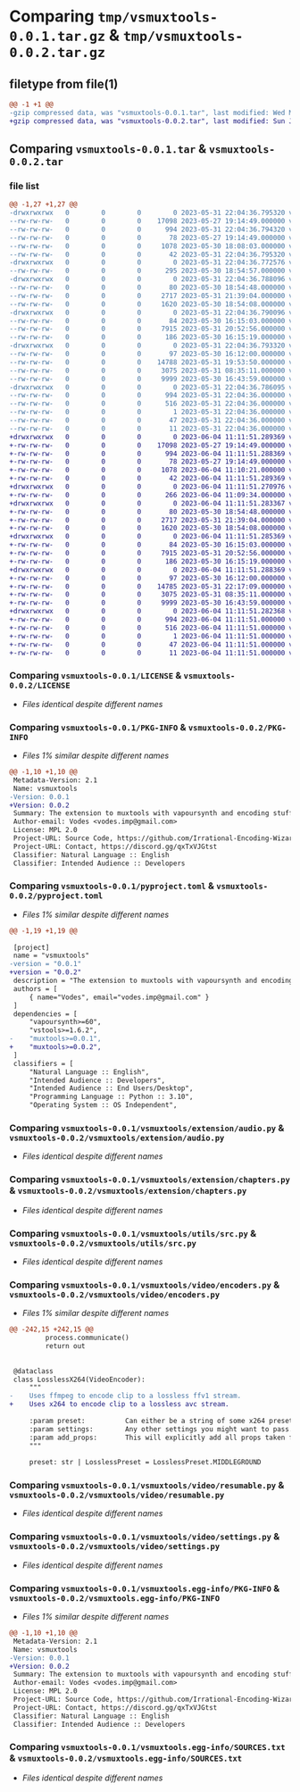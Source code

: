 # Comparing `tmp/vsmuxtools-0.0.1.tar.gz` & `tmp/vsmuxtools-0.0.2.tar.gz`

## filetype from file(1)

```diff
@@ -1 +1 @@
-gzip compressed data, was "vsmuxtools-0.0.1.tar", last modified: Wed May 31 22:04:36 2023, max compression
+gzip compressed data, was "vsmuxtools-0.0.2.tar", last modified: Sun Jun  4 11:11:51 2023, max compression
```

## Comparing `vsmuxtools-0.0.1.tar` & `vsmuxtools-0.0.2.tar`

### file list

```diff
@@ -1,27 +1,27 @@
-drwxrwxrwx   0        0        0        0 2023-05-31 22:04:36.795320 vsmuxtools-0.0.1/
--rw-rw-rw-   0        0        0    17098 2023-05-27 19:14:49.000000 vsmuxtools-0.0.1/LICENSE
--rw-rw-rw-   0        0        0      994 2023-05-31 22:04:36.794320 vsmuxtools-0.0.1/PKG-INFO
--rw-rw-rw-   0        0        0       78 2023-05-27 19:14:49.000000 vsmuxtools-0.0.1/README.md
--rw-rw-rw-   0        0        0     1078 2023-05-30 18:08:03.000000 vsmuxtools-0.0.1/pyproject.toml
--rw-rw-rw-   0        0        0       42 2023-05-31 22:04:36.795320 vsmuxtools-0.0.1/setup.cfg
-drwxrwxrwx   0        0        0        0 2023-05-31 22:04:36.772576 vsmuxtools-0.0.1/vsmuxtools/
--rw-rw-rw-   0        0        0      295 2023-05-30 18:54:57.000000 vsmuxtools-0.0.1/vsmuxtools/__init__.py
-drwxrwxrwx   0        0        0        0 2023-05-31 22:04:36.788096 vsmuxtools-0.0.1/vsmuxtools/extension/
--rw-rw-rw-   0        0        0       80 2023-05-30 18:54:48.000000 vsmuxtools-0.0.1/vsmuxtools/extension/__init__.py
--rw-rw-rw-   0        0        0     2717 2023-05-31 21:39:04.000000 vsmuxtools-0.0.1/vsmuxtools/extension/audio.py
--rw-rw-rw-   0        0        0     1620 2023-05-30 18:54:08.000000 vsmuxtools-0.0.1/vsmuxtools/extension/chapters.py
-drwxrwxrwx   0        0        0        0 2023-05-31 22:04:36.790096 vsmuxtools-0.0.1/vsmuxtools/utils/
--rw-rw-rw-   0        0        0       84 2023-05-30 16:15:03.000000 vsmuxtools-0.0.1/vsmuxtools/utils/__init__.py
--rw-rw-rw-   0        0        0     7915 2023-05-31 20:52:56.000000 vsmuxtools-0.0.1/vsmuxtools/utils/src.py
--rw-rw-rw-   0        0        0      186 2023-05-30 16:15:19.000000 vsmuxtools-0.0.1/vsmuxtools/utils/types.py
-drwxrwxrwx   0        0        0        0 2023-05-31 22:04:36.793320 vsmuxtools-0.0.1/vsmuxtools/video/
--rw-rw-rw-   0        0        0       97 2023-05-30 16:12:00.000000 vsmuxtools-0.0.1/vsmuxtools/video/__init__.py
--rw-rw-rw-   0        0        0    14788 2023-05-31 19:53:50.000000 vsmuxtools-0.0.1/vsmuxtools/video/encoders.py
--rw-rw-rw-   0        0        0     3075 2023-05-31 08:35:11.000000 vsmuxtools-0.0.1/vsmuxtools/video/resumable.py
--rw-rw-rw-   0        0        0     9999 2023-05-30 16:43:59.000000 vsmuxtools-0.0.1/vsmuxtools/video/settings.py
-drwxrwxrwx   0        0        0        0 2023-05-31 22:04:36.786095 vsmuxtools-0.0.1/vsmuxtools.egg-info/
--rw-rw-rw-   0        0        0      994 2023-05-31 22:04:36.000000 vsmuxtools-0.0.1/vsmuxtools.egg-info/PKG-INFO
--rw-rw-rw-   0        0        0      516 2023-05-31 22:04:36.000000 vsmuxtools-0.0.1/vsmuxtools.egg-info/SOURCES.txt
--rw-rw-rw-   0        0        0        1 2023-05-31 22:04:36.000000 vsmuxtools-0.0.1/vsmuxtools.egg-info/dependency_links.txt
--rw-rw-rw-   0        0        0       47 2023-05-31 22:04:36.000000 vsmuxtools-0.0.1/vsmuxtools.egg-info/requires.txt
--rw-rw-rw-   0        0        0       11 2023-05-31 22:04:36.000000 vsmuxtools-0.0.1/vsmuxtools.egg-info/top_level.txt
+drwxrwxrwx   0        0        0        0 2023-06-04 11:11:51.289369 vsmuxtools-0.0.2/
+-rw-rw-rw-   0        0        0    17098 2023-05-27 19:14:49.000000 vsmuxtools-0.0.2/LICENSE
+-rw-rw-rw-   0        0        0      994 2023-06-04 11:11:51.288369 vsmuxtools-0.0.2/PKG-INFO
+-rw-rw-rw-   0        0        0       78 2023-05-27 19:14:49.000000 vsmuxtools-0.0.2/README.md
+-rw-rw-rw-   0        0        0     1078 2023-06-04 11:10:21.000000 vsmuxtools-0.0.2/pyproject.toml
+-rw-rw-rw-   0        0        0       42 2023-06-04 11:11:51.289369 vsmuxtools-0.0.2/setup.cfg
+drwxrwxrwx   0        0        0        0 2023-06-04 11:11:51.270976 vsmuxtools-0.0.2/vsmuxtools/
+-rw-rw-rw-   0        0        0      266 2023-06-04 11:09:34.000000 vsmuxtools-0.0.2/vsmuxtools/__init__.py
+drwxrwxrwx   0        0        0        0 2023-06-04 11:11:51.283367 vsmuxtools-0.0.2/vsmuxtools/extension/
+-rw-rw-rw-   0        0        0       80 2023-05-30 18:54:48.000000 vsmuxtools-0.0.2/vsmuxtools/extension/__init__.py
+-rw-rw-rw-   0        0        0     2717 2023-05-31 21:39:04.000000 vsmuxtools-0.0.2/vsmuxtools/extension/audio.py
+-rw-rw-rw-   0        0        0     1620 2023-05-30 18:54:08.000000 vsmuxtools-0.0.2/vsmuxtools/extension/chapters.py
+drwxrwxrwx   0        0        0        0 2023-06-04 11:11:51.285369 vsmuxtools-0.0.2/vsmuxtools/utils/
+-rw-rw-rw-   0        0        0       84 2023-05-30 16:15:03.000000 vsmuxtools-0.0.2/vsmuxtools/utils/__init__.py
+-rw-rw-rw-   0        0        0     7915 2023-05-31 20:52:56.000000 vsmuxtools-0.0.2/vsmuxtools/utils/src.py
+-rw-rw-rw-   0        0        0      186 2023-05-30 16:15:19.000000 vsmuxtools-0.0.2/vsmuxtools/utils/types.py
+drwxrwxrwx   0        0        0        0 2023-06-04 11:11:51.288369 vsmuxtools-0.0.2/vsmuxtools/video/
+-rw-rw-rw-   0        0        0       97 2023-05-30 16:12:00.000000 vsmuxtools-0.0.2/vsmuxtools/video/__init__.py
+-rw-rw-rw-   0        0        0    14785 2023-05-31 22:17:09.000000 vsmuxtools-0.0.2/vsmuxtools/video/encoders.py
+-rw-rw-rw-   0        0        0     3075 2023-05-31 08:35:11.000000 vsmuxtools-0.0.2/vsmuxtools/video/resumable.py
+-rw-rw-rw-   0        0        0     9999 2023-05-30 16:43:59.000000 vsmuxtools-0.0.2/vsmuxtools/video/settings.py
+drwxrwxrwx   0        0        0        0 2023-06-04 11:11:51.282368 vsmuxtools-0.0.2/vsmuxtools.egg-info/
+-rw-rw-rw-   0        0        0      994 2023-06-04 11:11:51.000000 vsmuxtools-0.0.2/vsmuxtools.egg-info/PKG-INFO
+-rw-rw-rw-   0        0        0      516 2023-06-04 11:11:51.000000 vsmuxtools-0.0.2/vsmuxtools.egg-info/SOURCES.txt
+-rw-rw-rw-   0        0        0        1 2023-06-04 11:11:51.000000 vsmuxtools-0.0.2/vsmuxtools.egg-info/dependency_links.txt
+-rw-rw-rw-   0        0        0       47 2023-06-04 11:11:51.000000 vsmuxtools-0.0.2/vsmuxtools.egg-info/requires.txt
+-rw-rw-rw-   0        0        0       11 2023-06-04 11:11:51.000000 vsmuxtools-0.0.2/vsmuxtools.egg-info/top_level.txt
```

### Comparing `vsmuxtools-0.0.1/LICENSE` & `vsmuxtools-0.0.2/LICENSE`

 * *Files identical despite different names*

### Comparing `vsmuxtools-0.0.1/PKG-INFO` & `vsmuxtools-0.0.2/PKG-INFO`

 * *Files 1% similar despite different names*

```diff
@@ -1,10 +1,10 @@
 Metadata-Version: 2.1
 Name: vsmuxtools
-Version: 0.0.1
+Version: 0.0.2
 Summary: The extension to muxtools with vapoursynth and encoding stuff
 Author-email: Vodes <vodes.imp@gmail.com>
 License: MPL 2.0
 Project-URL: Source Code, https://github.com/Irrational-Encoding-Wizardry/vs-muxtools
 Project-URL: Contact, https://discord.gg/qxTxVJGtst
 Classifier: Natural Language :: English
 Classifier: Intended Audience :: Developers
```

### Comparing `vsmuxtools-0.0.1/pyproject.toml` & `vsmuxtools-0.0.2/pyproject.toml`

 * *Files 1% similar despite different names*

```diff
@@ -1,19 +1,19 @@
 
 [project]
 name = "vsmuxtools"
-version = "0.0.1"
+version = "0.0.2"
 description = "The extension to muxtools with vapoursynth and encoding stuff"
 authors = [
     { name="Vodes", email="vodes.imp@gmail.com" }
 ]
 dependencies = [
     "vapoursynth>=60",
     "vstools>=1.6.2",
-    "muxtools>=0.0.1",
+    "muxtools>=0.0.2",
 ]
 classifiers = [
     "Natural Language :: English",
     "Intended Audience :: Developers",
     "Intended Audience :: End Users/Desktop",
     "Programming Language :: Python :: 3.10",
     "Operating System :: OS Independent",
```

### Comparing `vsmuxtools-0.0.1/vsmuxtools/extension/audio.py` & `vsmuxtools-0.0.2/vsmuxtools/extension/audio.py`

 * *Files identical despite different names*

### Comparing `vsmuxtools-0.0.1/vsmuxtools/extension/chapters.py` & `vsmuxtools-0.0.2/vsmuxtools/extension/chapters.py`

 * *Files identical despite different names*

### Comparing `vsmuxtools-0.0.1/vsmuxtools/utils/src.py` & `vsmuxtools-0.0.2/vsmuxtools/utils/src.py`

 * *Files identical despite different names*

### Comparing `vsmuxtools-0.0.1/vsmuxtools/video/encoders.py` & `vsmuxtools-0.0.2/vsmuxtools/video/encoders.py`

 * *Files 1% similar despite different names*

```diff
@@ -242,15 +242,15 @@
         process.communicate()
         return out
 
 
 @dataclass
 class LosslessX264(VideoEncoder):
     """
-    Uses ffmpeg to encode clip to a lossless ffv1 stream.
+    Uses x264 to encode clip to a lossless avc stream.
 
     :param preset:          Can either be a string of some x264 preset or any of the 3 predefined presets.
     :param settings:        Any other settings you might want to pass. Entirely optional.
     :param add_props:       This will explicitly add all props taken from the clip to the command line.
     """
 
     preset: str | LosslessPreset = LosslessPreset.MIDDLEGROUND
```

### Comparing `vsmuxtools-0.0.1/vsmuxtools/video/resumable.py` & `vsmuxtools-0.0.2/vsmuxtools/video/resumable.py`

 * *Files identical despite different names*

### Comparing `vsmuxtools-0.0.1/vsmuxtools/video/settings.py` & `vsmuxtools-0.0.2/vsmuxtools/video/settings.py`

 * *Files identical despite different names*

### Comparing `vsmuxtools-0.0.1/vsmuxtools.egg-info/PKG-INFO` & `vsmuxtools-0.0.2/vsmuxtools.egg-info/PKG-INFO`

 * *Files 1% similar despite different names*

```diff
@@ -1,10 +1,10 @@
 Metadata-Version: 2.1
 Name: vsmuxtools
-Version: 0.0.1
+Version: 0.0.2
 Summary: The extension to muxtools with vapoursynth and encoding stuff
 Author-email: Vodes <vodes.imp@gmail.com>
 License: MPL 2.0
 Project-URL: Source Code, https://github.com/Irrational-Encoding-Wizardry/vs-muxtools
 Project-URL: Contact, https://discord.gg/qxTxVJGtst
 Classifier: Natural Language :: English
 Classifier: Intended Audience :: Developers
```

### Comparing `vsmuxtools-0.0.1/vsmuxtools.egg-info/SOURCES.txt` & `vsmuxtools-0.0.2/vsmuxtools.egg-info/SOURCES.txt`

 * *Files identical despite different names*


